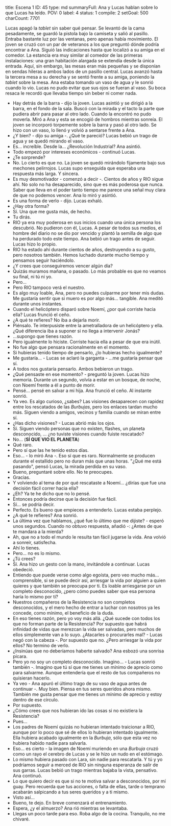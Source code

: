 title:          Escena 1
ID:             45
type:           md
summaryFull:    Ana y Lucas hablan sobre lo que Lucas ha leído.
POV:            0
label:          4
status:         1
compile:        2
setGoal:        500
charCount:      7701


Lucas apagó la *tablet* sin saber qué pensar. Se levantó de la cama pesadamente, se guardó la pistola bajo la camiseta y salió al pasillo.
Entraba bastante luz por las ventanas, pero apenas había movimiento. El joven se cruzó con un par de veteranos a los que preguntó dónde podría encontrar a Ana. Siguió las indicaciones hasta que localizó a su amiga en el comedor.
La estancia era muy similar al comedor de las primeras instalaciones: una gran habitación alargada se extendía desde la única entrada. Aquí, sin embargo, las mesas eran más pequeñas y se disponían en sendas hileras a ambos lados de un pasillo central.
Lucas avanzó hasta la tercera mesa a su derecha y se sentó frente a su amiga, poniendo la *tablet* sobre la mesa. Ana estaba tomando un vaso de agua y le sonrió cuando lo vio. Lucas no pudo evitar que sus ojos se fueran al vaso. Su boca resaca le recordó que llevaba tiempo sin beber ni comer nada.
- Hay detrás de la barra - dijo la joven.
Lucas asintió y se dirigió a la barra, en el fondo de la sala. Buscó con la mirada y el tacto la parte que pudiera abrir para pasar al otro lado. Cuando la encontró no pudo moverla. Miró a Ana y esta se encogió de hombros mientras sonreía.
El joven se incorporó torpemente sobre la barra y pasó al otro lado. Se hizo con un vaso, lo llenó y volvió a sentarse frente a Ana.
- ¿Y bien? - dijo su amiga -. ¿Qué te pareció?
Lucas bebió un trago de agua y se quedó mirando el vaso.
- Es... increíble. Desde la... ¿Revolución Industrial?
Ana asintió.
- Todo empezó por intereses económicos - continuó Lucas.
- ¿Te sorprende?
- No. Lo cierto es que no.
La joven se quedó mirándolo fijamente bajo sus mechones pelirrojos. Lucas supo enseguida que esperaba una respuesta más larga. Y sincera.
- Es muy desmotivador - comenzó a decir -. Cientos de años y RIO sigue ahí. No solo no ha desaparecido, sino que es más poderosa que nunca. Saber que lleva en el poder tanto tiempo me parece una señal muy clara de que no podemos vencer.
Ana lo miró y asintió.
- Es una forma de verlo - dijo.
Lucas exhaló.
- ¿Hay otra forma?
- Sí. Una que me gusta más, de hecho.
- Tu dirás.
- RIO ya era muy poderosa en sus inicios cuando una única persona los descubrió. No pudieron con él, Lucas. A pesar de todos sus medios, el hombre del diario no se dio por vencido y plantó la semilla de algo que ha perdurado todo este tiempo.
Ana bebió un trago antes de seguir. Lucas hizo lo propio.
- RIO ha estado ahí durante cientos de años, destruyendo a su gusto, pero nosotros también. Hemos luchado durante mucho tiempo y pensamos seguir haciéndolo.
- ¿Y crees que conseguiremos vencer algún día?
- Quizás muramos mañana, o pasado. Lo más probable es que no veamos su final, ni tú ni yo.
- Pero...
- Pero RIO tampoco verá el nuestro.
- Es algo muy loable, Ana, pero no puedes culparme por tener mis dudas. Me gustaría sentir que si muero es por algo más... tangible.
Ana meditó durante unos instantes.
- Cuando el helicóptero disparó sobre Noemí, ¿por qué corriste hacia ella?
Lucas frunció el ceño.
- ¿A qué te refieres? No iba a dejarla morir.
- Piénsalo. Te interpusiste entre la ametralladora de un helicóptero y ella. ¿Qué diferencia iba a suponer si no llega a intervenir Jonás?
- ...supongo que tienes razón.
- Pero igualmente lo hiciste. Corriste hacia ella a pesar de que era inútil.
- No fue algo que pensara racionalmente en el momento.
- Si hubieras tenido tiempo de pensarlo, ¿lo hubieras hecho igualmente?
- Me gustaría... - Lucas se aclaró la garganta - ...me gustaría pensar que sí.
- A todos nos gustaría pensarlo.
Ambos bebieron un trago.
- ¿Qué pensaste en ese momento? - preguntó la joven.
Lucas hizo memoria. Durante un segundo, volvía a estar en un bosque, de noche, con Noemí frente a él a punto de morir.
- Pensé... pensé en salvar a mi hija.
Ana frunció el ceño. Al instante sonrió.
- Ya veo. Es algo curioso, ¿sabes? Las visiones desaparecen con rapidez entre los rescatados de las *Burbujas*, pero los enlaces tardan mucho más. Siguen viendo a amigos, vecinos y familia cuando se miran entre sí.
- ¿Has dicho visiones? - Lucas abrió más los ojos.
- Sí. Siguen viendo personas que no existen, flashes, un planeta desconocido, ... ¿no tuviste visiones cuando fuiste rescatado?
- No... (**SÍ QUE VIO EL PLANETA**)
- Qué raro.
- Pero sí que las he tenido estos días.
- Eso... - lo miró Ana -. Eso sí que es raro. Normalmente se producen durante el estallido pero no duran más que unas horas.
"¿Qué me está pasando", pensó Lucas, la mirada perdida en su vaso.
- Bueno, preguntaré sobre ello. No te preocupes.
- Gracias.
- Y volviendo al tema de por qué rescataste a Noemí... ¿dirías que fue una decisión fácil correr hacia ella?
- ¿Eh? Ya te he dicho que no lo pensé.
- Entonces podría decirse que la decisión fue fácil.
- Sí... se podría decir.
- Perfecto. Es bueno que empieces a entenderlo.
Lucas estaba perplejo.
- ¿A qué te refieres?
Ana sonrió.
- La última vez que hablamos, ¿qué fue lo último que me dijiste? - esperó unos segundos. Cuando no obtuvo respuesta, añadió -: ¿Antes de que te mandara a la mierda?
- Ah, que no a todo el mundo le resulta tan fácil jugarse la vida.
Ana volvió a sonreír, satisfecha.
- Ahí lo tienes.
- Pero... no es lo mismo.
- ¿Tú crees?
- Sí.
Ana hizo un gesto con la mano, invitándole a continuar. Lucas obedeció.
- Entiendo que puede verse como algo egoísta, pero veo mucho más... comprensible, si se puede decir así, arriesgar la vida por alguien a quien quieres y que también se preocupa por ti. Es loable arriesgarse por un completo desconocido, ¿pero cómo puedes saber que esa persona haría lo mismo por ti?
- Nuestros compañeros de la Resistencia no son completos desconocidos, y el mero hecho de entrar a luchar con nosotros ya les concede, como mínimo, el beneficio de la duda.
- En eso tienes razón, pero yo voy más allá. ¿Qué sucede con todos los que no forman parte de la Resistencia? Por supuesto que habrá infinidad de vidas que merezcan la vida ser salvadas, pero muchos de ellos simplemente van a lo suyo. ¿Atacarles o procurarles mal? - Lucas negó con la cabeza -. Por supuesto que no. ¿Pero arriesgar la vida por ellos? No termino de verlo.
- ¿Insinúas que no deberíamos haberte salvado?
Ana esbozó una sonrisa pícara. 
- Pero yo no soy un completo desconocido. Imagino... - Lucas sonrió también -. Imagino que tú sí que me tienes un mínimo de aprecio como para salvarme. Aunque entendería que el resto de tus compañeros no quisieran hacerlo.
- Ya veo - Ana apuró el último trago de su vaso de agua antes de continuar -. Muy bien. Piensa en tus seres queridos ahora mismo. También me gusta pensar que me tienes un mínimo de aprecio y estoy dentro de ese círculo.
- Por supuesto.
- ¿Cómo crees que nos hubieran ido las cosas si no existiera la Resistencia?
- Pues...
- Los padres de Noemí quizás no hubieran intentado traicionar a RIO, aunque por lo poco que sé de ellos lo hubieran intentado igualmente. Ella hubiera acabado igualmente en la *Burbuja*, sólo que esta vez no hubiera habido nadie para salvarla.
- Eso... es cierto - la imagen de Noemí muriendo en una *Burbuja* cruzó como un rayo el cerebro de Lucas y se le hizo un nudo en el estómago.
- Lo mismo hubiera pasado con Lara, sin nadie para rescatarla. Y tú y yo podríamos seguir a merced de RIO sin ninguna esperanza de salir de sus garras.
Lucas bebió un trago mientras bajaba la vista, pensativo. Ana continuó.
- Lo que quiero decir es que si no te motiva salvar a desconocidos, por mí guay. Pero recuerda que tus acciones, o falta de ellas, tarde o temprano acabarán salpicando a tus seres queridos y a ti mismo.
- Visto así...
- Bueno, te dejo. En breve comenzará el entrenamiento.
- Espera, ¿y el almuerzo?
Ana rió mientras se levantaba.
- Llegas un poco tarde para eso. Roba algo de la cocina. Tranquilo, no me chivaré.